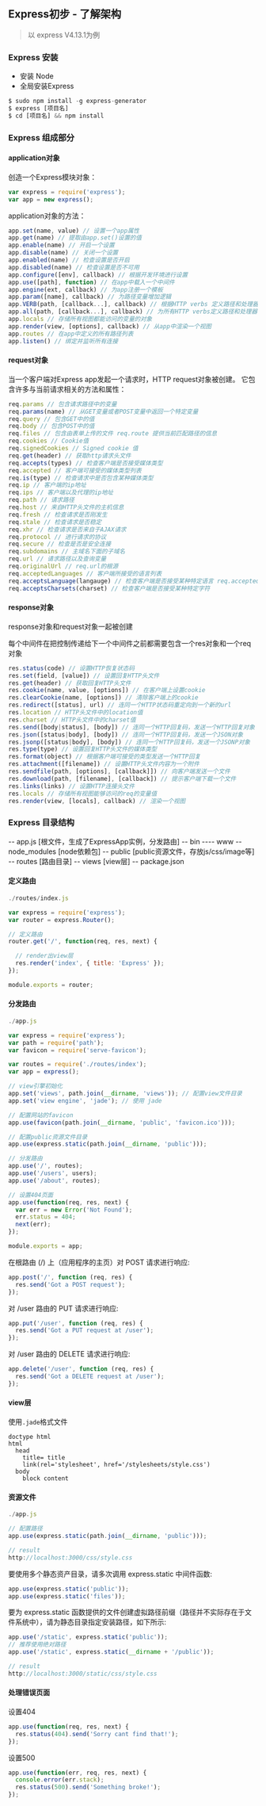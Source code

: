 ## Express初步 - 了解架构

> 以 express V4.13.1为例

### Express 安装

- 安装 Node
- 全局安装Express

```js
$ sudo npm install -g express-generator
$ express [项目名]
$ cd [项目名] && npm install
```

### Express 组成部分

#### application对象

创造一个Express模块对象：

```js
var express = require('express');
var app = new express();
```
application对象的方法：

```js
app.set(name, value) // 设置一个app属性 
app.get(name) // 提取由app.set()设置的值 
app.enable(name) // 开启一个设置 
app.disable(name) // 关闭一个设置 
app.enabled(name) // 检查设置是否开启 
app.disabled(name) // 检查设置是否不可用 
app.configure([env], callback) // 根据开发环境进行设置 
app.use([path], function) // 在app中载入一个中间件 
app.engine(ext, callback) // 为app注册一个模板 
app.param([name], callback) // 为路径变量增加逻辑 
app.VERB(path, [callback...], callback) // 根据HTTP verbs 定义路径和处理器 
app.all(path, [callback...], callback) // 为所有HTTP verbs定义路径和处理器 
app.locals // 存储所有视图都能访问的变量的对象 
app.render(view, [options], callback) // 从app中渲染一个视图 
app.routes // 在app中定义的所有路径列表 
app.listen() // 绑定并监听所有连接
```

#### request对象

当一个客户端对Express app发起一个请求时，HTTP request对象被创建。
它包含许多与当前请求相关的方法和属性：

```js
req.params // 包含请求路径中的变量 
req.params(name) // 从GET变量或者POST变量中返回一个特定变量 
req.query // 包含GET中的值 
req.body // 包含POST中的值 
req.files // 包含由表单上传的文件 req.route 提供当前匹配路径的信息 
req.cookies // Cookie值 
req.signedCookies // Signed cookie 值 
req.get(header) // 获取http请求头文件 
req.accepts(types) // 检查客户端是否接受媒体类型 
req.accepted // 客户端可接受的媒体类型列表 
req.is(type) // 检查请求中是否包含某种媒体类型 
req.ip // 客户端的ip地址 
req.ips // 客户端以及代理的ip地址 
req.path // 请求路径 
req.host // 来自HTTP头文件的主机信息 
req.fresh // 检查请求是否刚发生 
req.stale // 检查请求是否稳定 
req.xhr // 检查请求是否来自于AJAX请求 
req.protocol // 进行请求的协议 
req.secure // 检查是否是安全连接 
req.subdomains // 主域名下面的子域名 
req.url // 请求路径以及查询变量 
req.originalUrl // req.url的根源
req.acceptedLanguages // 客户端所接受的语言列表 
req.acceptsLanguage(langauge) // 检查客户端是否接受某种特定语言 req.acceptedCharsets // 客户端可接受字符列表 
req.acceptsCharsets(charset) // 检查客户端是否接受某种特定字符
```

#### response对象

response对象和request对象一起被创建

每个中间件在把控制传递给下一个中间件之前都需要包含一个res对象和一个req对象

```js
res.status(code) // 设置HTTP恢复状态码 
res.set(field, [value]) // 设置回复HTTP头文件 
res.get(header) // 获取回复HTTP头文件 
res.cookie(name, value, [options]) // 在客户端上设置cookie 
res.clearCookie(name, [options]) // 清除客户端上的cookie 
res.redirect([status], url) // 连同一个HTTP状态码重定向到一个新的url 
res.location // HTTP头文件中的location值 
res.charset // HTTP头文件中的charset值 
res.send([body|status], [body]) // 连同一个HTTP回复码，发送一个HTTP回复对象 
res.json([status|body], [body]) // 连同一个HTTP回复码，发送一个JSON对象 
res.jsonp([status|body], [body]) // 连同一个HTTP回复码，发送一个JSONP对象 
res.type(type) // 设置回复HTTP头文件的媒体类型 
res.format(object) // 根据客户端可接受的类型发送一个HTTP回复 
res.attachment([filename]) // 设置HTTP头文件内容为一个附件 
res.sendfile(path, [options], [callback]]) // 向客户端发送一个文件 
res.download(path, [filename], [callback]) // 提示客户端下载一个文件 
res.links(links) // 设置HTTP连接头文件 
res.locals // 存储所有视图能够访问的req的变量值 
res.render(view, [locals], callback) // 渲染一个视图
```

### Express 目录结构

-- app.js [根文件，生成了ExpressApp实例，分发路由]
-- bin
---- www
-- node_modules [node依赖包]
-- public [public资源文件，存放js/css/image等]
-- routes [路由目录]
-- views [view层]
-- package.json

#### 定义路由

```js
./routes/index.js

var express = require('express');
var router = express.Router();

// 定义路由
router.get('/', function(req, res, next) {

  // render出view层
  res.render('index', { title: 'Express' });
});

module.exports = router;
```

#### 分发路由

```js
./app.js

var express = require('express');
var path = require('path');
var favicon = require('serve-favicon'); 

var routes = require('./routes/index');
var app = express();

// view引擎初始化
app.set('views', path.join(__dirname, 'views')); // 配置view文件目录
app.set('view engine', 'jade'); // 使用 jade

// 配置网站的favicon
app.use(favicon(path.join(__dirname, 'public', 'favicon.ico')));

// 配置public资源文件目录
app.use(express.static(path.join(__dirname, 'public')));

// 分发路由
app.use('/', routes);
app.use('/users', users);
app.use('/about', routes);

// 设置404页面
app.use(function(req, res, next) {
  var err = new Error('Not Found');
  err.status = 404;
  next(err);
});

module.exports = app;
```
在根路由 (/) 上（应用程序的主页）对 POST 请求进行响应:

```js
app.post('/', function (req, res) {
  res.send('Got a POST request');
});
```

对 /user 路由的 PUT 请求进行响应:

```js
app.put('/user', function (req, res) {
  res.send('Got a PUT request at /user');
});
```

对 /user 路由的 DELETE 请求进行响应:

```js
app.delete('/user', function (req, res) {
  res.send('Got a DELETE request at /user');
});
```

#### view层

使用`.jade`格式文件

```jade
doctype html
html
  head
    title= title
    link(rel='stylesheet', href='/stylesheets/style.css')
  body
    block content
```

#### 资源文件

```js
./app.js

// 配置路径
app.use(express.static(path.join(__dirname, 'public')));

// result
http://localhost:3000/css/style.css
```

要使用多个静态资产目录，请多次调用 express.static 中间件函数:

```js
app.use(express.static('public'));
app.use(express.static('files'));
```

要为 express.static 函数提供的文件创建虚拟路径前缀（路径并不实际存在于文件系统中），请为静态目录指定安装路径，如下所示:

```js
app.use('/static', express.static('public'));
// 推荐使用绝对路径
app.use('/static', express.static(__dirname + '/public'));

// result
http://localhost:3000/static/css/style.css
```

#### 处理错误页面

设置404

```js
app.use(function(req, res, next) {
  res.status(404).send('Sorry cant find that!');
});
```

设置500

```js
app.use(function(err, req, res, next) {
  console.error(err.stack);
  res.status(500).send('Something broke!');
});
```